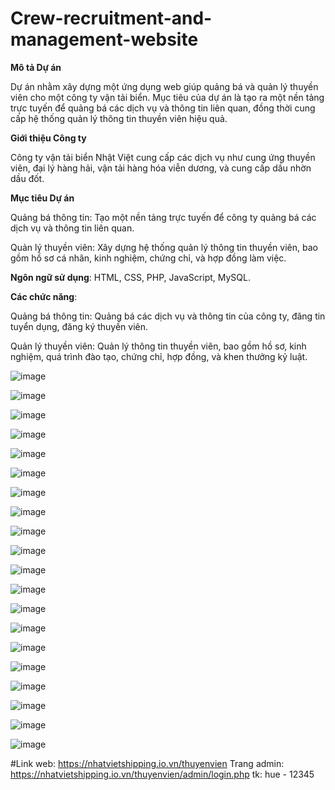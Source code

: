 # Crew-recruitment-and-management-website
**Mô tả Dự án**

Dự án nhằm xây dựng một ứng dụng web giúp quảng bá và quản lý thuyền viên cho một công ty vận tải biển. Mục tiêu của dự án là tạo ra một nền tảng trực tuyến để quảng bá các dịch vụ và thông tin liên quan, đồng thời cung cấp hệ thống quản lý thông tin thuyền viên hiệu quả.

**Giới thiệu Công ty**

Công ty vận tải biển Nhật Việt cung cấp các dịch vụ như cung ứng thuyền viên, đại lý hàng hải, vận tải hàng hóa viễn dương, và cung cấp dầu nhờn dầu đốt.

**Mục tiêu Dự án**

Quảng bá thông tin: Tạo một nền tảng trực tuyến để công ty quảng bá các dịch vụ và thông tin liên quan.

Quản lý thuyền viên: Xây dựng hệ thống quản lý thông tin thuyền viên, bao gồm hồ sơ cá nhân, kinh nghiệm, chứng chỉ, và hợp đồng làm việc.

**Ngôn ngữ sử dụng**: HTML, CSS, PHP, JavaScript, MySQL.

**Các chức năng**:

Quảng bá thông tin: Quảng bá các dịch vụ và thông tin của công ty, đăng tin tuyển dụng, đăng ký thuyền viên.

Quản lý thuyền viên: Quản lý thông tin thuyền viên, bao gồm hồ sơ, kinh nghiệm, quá trình đào tạo, chứng chỉ, hợp đồng, và khen thưởng kỷ luật.


![image](https://github.com/huedo2102/Crew-recruitment-and-management-website/assets/118194834/8464db7f-c0fb-4d9b-a6c3-4123c5f0042f)

![image](https://github.com/huedo2102/Crew-recruitment-and-management-website/assets/118194834/bc734c9d-9197-477c-9132-5caac505d38b)

![image](https://github.com/huedo2102/Crew-recruitment-and-management-website/assets/118194834/dff2ee1a-019a-4b2d-818f-33fb599e8791)

![image](https://github.com/huedo2102/Crew-recruitment-and-management-website/assets/118194834/927a4e2d-4e68-4d8b-8f4a-ad1dc9db9058)

![image](https://github.com/huedo2102/Crew-recruitment-and-management-website/assets/118194834/e16dbfa4-d37d-4fce-bb1d-ffc15d098087)

![image](https://github.com/huedo2102/Crew-recruitment-and-management-website/assets/118194834/2ad12fb9-af93-43e9-b8a8-efc0b5ef91de)

![image](https://github.com/huedo2102/Crew-recruitment-and-management-website/assets/118194834/b58ffb5e-a108-4c02-8742-844e883182a4)

![image](https://github.com/huedo2102/Crew-recruitment-and-management-website/assets/118194834/846d8770-3c42-4efb-8300-ff4ffe78919a)

![image](https://github.com/huedo2102/Crew-recruitment-and-management-website/assets/118194834/f724ef3d-aafb-42af-b2ad-cf1cba4f7850)

![image](https://github.com/huedo2102/Crew-recruitment-and-management-website/assets/118194834/ef5dbb8e-0ffb-4e5d-9746-c6918de573c0)

![image](https://github.com/huedo2102/Crew-recruitment-and-management-website/assets/118194834/8baa0315-38c4-4970-8a99-5d5d09717d57)

![image](https://github.com/huedo2102/Crew-recruitment-and-management-website/assets/118194834/593b168f-ba54-49a9-833a-5b4f6100a328)

![image](https://github.com/huedo2102/Crew-recruitment-and-management-website/assets/118194834/88b39605-a570-4eac-9255-781d59e6edc7)

![image](https://github.com/huedo2102/Crew-recruitment-and-management-website/assets/118194834/591ed1c6-248c-4d0c-8aa5-26fe5de7e767)

![image](https://github.com/huedo2102/Crew-recruitment-and-management-website/assets/118194834/25db011b-6d8b-4251-b30b-dba68a8b4cdc)

![image](https://github.com/huedo2102/Crew-recruitment-and-management-website/assets/118194834/4809e127-4eb6-4ae9-9475-f90d284fd743)

![image](https://github.com/huedo2102/Crew-recruitment-and-management-website/assets/118194834/5e4333fb-f228-4448-9fa7-8fea7ef28f27)

![image](https://github.com/huedo2102/Crew-recruitment-and-management-website/assets/118194834/36504fef-a82e-4418-9196-3679de2d70e7)

![image](https://github.com/huedo2102/Crew-recruitment-and-management-website/assets/118194834/ab0a0e27-e43b-4293-a7fd-384badda7a4c)

![image](https://github.com/huedo2102/Crew-recruitment-and-management-website/assets/118194834/892f7464-98e6-4716-96c1-30b38090d5d8)

#Link web: https://nhatvietshipping.io.vn/thuyenvien
Trang admin: 
https://nhatvietshipping.io.vn/thuyenvien/admin/login.php
tk: hue - 12345
